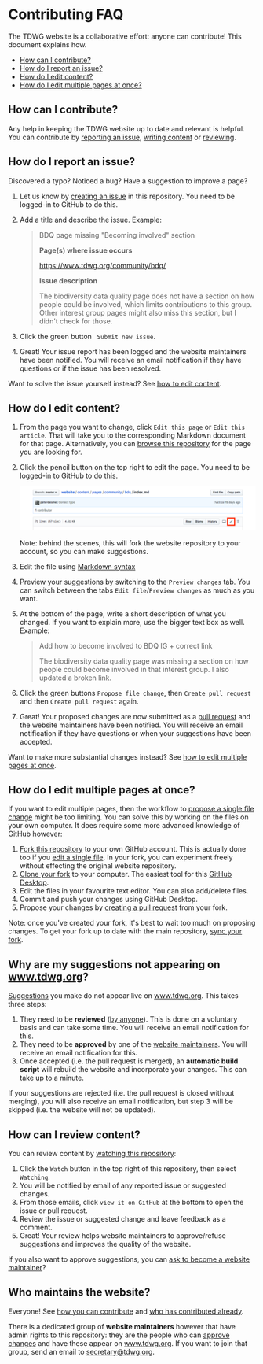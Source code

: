 # Contributing FAQ

The TDWG website is a collaborative effort: anyone can contribute! This document explains how.

- [How can I contribute?](#how-can-i-contribute)
- [How do I report an issue?](#how-do-i-report-an-issue)
- [How do I edit content?](#how-do-i-edit-content)
- [How do I edit multiple pages at once?](#how-do-i-edit-multiple-pages-at-once)

## How can I contribute?

Any help in keeping the TDWG website up to date and relevant is helpful. You can contribute by [reporting an issue](#how-do-i-report-an-issue), [writing content](#how-do-i-edit-content) or [reviewing](#how-can-i-review-content).

## How do I report an issue?

Discovered a typo? Noticed a bug? Have a suggestion to improve a page?

1. Let us know by [creating an issue](https://github.com/tdwg/website/issues/new) in this repository. You need to be logged-in to GitHub to do this.
2. Add a title and describe the issue. Example:

    > BDQ page missing "Becoming involved" section
    > 
    > **Page(s) where issue occurs**
    > 
    > https://www.tdwg.org/community/bdq/
    > 
    > **Issue description**
    > 
    > The biodiversity data quality page does not have a section on how people could be involved, which limits contributions to this group. Other interest group pages might also miss this section, but I didn't check for those.

3. Click the green button ` Submit new issue`.
4. Great! Your issue report has been logged and the website maintainers have been notified. You will receive an email notification if they have questions or if the issue has been resolved.

Want to solve the issue yourself instead? See [how to edit content](#how-do-i-edit-content).

## How do I edit content?

1. From the page you want to change, click `Edit this page` or `Edit this article`. That will take you to the corresponding Markdown document for that page. Alternatively, you can [browse this repository](https://github.com/tdwg/website/tree/master/content) for the page you are looking for.
2. Click the pencil button on the top right to edit the page. You need to be logged-in to GitHub to do this.

    ![Edit button on GitHub](images/edit-button-github.png)

    Note: behind the scenes, this will fork the website repository to your account, so you can make suggestions.

3. Edit the file using [Markdown syntax](https://guides.github.com/features/mastering-markdown/)
4. Preview your suggestions by switching to the `Preview changes` tab. You can switch between the tabs `Edit file`/`Preview changes` as much as you want.
5. At the bottom of the page, write a short description of what you changed. If you want to explain more, use the bigger text box as well. Example:

    > Add how to become involved to BDQ IG + correct link
    > 
    > The biodiversity data quality page was missing a section on how people could become involved in that interest group. I also updated a broken link.

6. Click the green buttons `Propose file change`, then `Create pull request` and then `Create pull request` again.
7. Great! Your proposed changes are now submitted as a [pull request](https://help.github.com/articles/about-pull-requests/) and the website maintainers have been notified. You will receive an email notification if they have questions or when your suggestions have been accepted.

Want to make more substantial changes instead? See [how to edit multiple pages at once](#how-do-i-edit-multiple-pages-at-once).

## How do I edit multiple pages at once?

If you want to edit multiple pages, then the workflow to [propose a single file change](#how-do-i-edit-content) might be too limiting. You can solve this by working on the files on your own computer. It does require some more advanced knowledge of GitHub however:

1. [Fork this repository](https://help.github.com/articles/fork-a-repo/) to your own GitHub account. This is actually done too if you [edit a single file](#how-do-i-edit-content). In your fork, you can experiment freely without effecting the original website repository.
2. [Clone your fork](https://help.github.com/articles/cloning-a-repository/#cloning-a-repository-to-github-desktop) to your computer. The easiest tool for this [GitHub Desktop](https://desktop.github.com/).
3. Edit the files in your favourite text editor. You can also add/delete files.
4. Commit and push your changes using GitHub Desktop.
5. Propose your changes by [creating a pull request](https://help.github.com/articles/creating-a-pull-request-from-a-fork/) from your fork.

Note: once you've created your fork, it's best to wait too much on proposing changes. To get your fork up to date with the main repository, [sync your fork](https://help.github.com/articles/syncing-a-fork/).

## Why are my suggestions not appearing on www.tdwg.org?

[Suggestions](#how-do-i-edit-content) you make do not appear live on www.tdwg.org. This takes three steps:

1. They need to be **reviewed** ([by anyone](#how-do-i-review-content)). This is done on a voluntary basis and can take some time. You will receive an email notification for this.
2. They need to be **approved** by one of the [website maintainers](#who-maintains-the-website). You will receive an email notification for this.
3. Once accepted (i.e. the pull request is merged), an **automatic build script** will rebuild the website and incorporate your changes. This can take up to a minute.

If your suggestions are rejected (i.e. the pull request is closed without merging), you will also receive an email notification, but step 3 will be skipped (i.e. the website will not be updated).

## How can I review content?

You can review content by [watching this repository](https://help.github.com/articles/watching-and-unwatching-repositories/#watching-a-single-repository):

1. Click the `Watch` button in the top right of this repository, then select `Watching`.
2. You will be notified by email of any reported issue or suggested changes.
3. From those emails, click `view it on GitHub` at the bottom to open the issue or pull request.
4. Review the issue or suggested change and leave feedback as a comment.
5. Great! Your review helps website maintainers to approve/refuse suggestions and improves the quality of the website.

If you also want to approve suggestions, you can [ask to become a website maintainer](#who-maintains-the-website)?

## Who maintains the website?

Everyone! See [how you can contribute](#how-can-i-contribute) and [who has contributed already](https://github.com/tdwg/website/graphs/contributors).

There is a dedicated group of **website maintainers** however that have admin rights to this repository: they are the people who can [approve changes](#why-are-my-suggestions-not-appearing-on-wwwtdwgorg) and have these appear on www.tdwg.org. If you want to join that group, send an email to secretary@tdwg.org.

